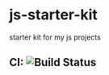 # js-starter-kit
starter kit for my js projects

## CI: <img src="https://travis-ci.org/mateusz-warzyc/js-starter-kit.svg?branch=master" alt="Build Status" />
